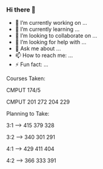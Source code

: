 ### Hi there 👋

<!--
**JustinMeimar/JustinMeimar** is a ✨ _special_ ✨ repository because its `README.md` (this file) appears on your GitHub profile.

Here are some ideas to get you started:


-->
- 🔭 I’m currently working on ...
- 🌱 I’m currently learning ...
- 👯 I’m looking to collaborate on ...
- 🤔 I’m looking for help with ...
- 💬 Ask me about ...
- 📫 How to reach me: ...
- ⚡ Fun fact: ...

Courses Taken:


CMPUT 174/5

CMPUT 201 272 204 229

Planning to Take:

3:1 -->  415 379 328      

3:2 -->  340 301 291   

4:1 -->  429 411 404   

4:2 -->  366 333 391      
